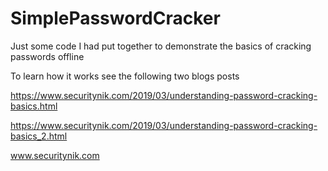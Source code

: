# SimplePasswordCracker
Just some code I had put together to demonstrate the basics of cracking passwords offline

To learn how it works see the following two blogs posts

https://www.securitynik.com/2019/03/understanding-password-cracking-basics.html

https://www.securitynik.com/2019/03/understanding-password-cracking-basics_2.html

www.securitynik.com

